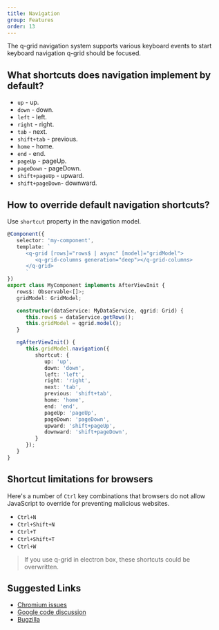 ```yaml
---
title: Navigation
group: Features
order: 13
---
```


The q-grid navigation system supports various keyboard events to start keyboard navigation q-grid should be focused.

## What shortcuts does navigation implement by default?

* `up` - up.
* `down` - down.
* `left` - left.
* `right` - right.
* `tab` - next.
* `shift+tab` - previous.
* `home` - home.
* `end` - end.
* `pageUp` - pageUp.
* `pageDown` - pageDown.
* `shift+pageUp` - upward.
* `shift+pageDown`- downward.

## How to override default navigation shortcuts?

Use `shortcut` property in the navigation model.

```typescript
@Component({
   selector: 'my-component',
   template: `
      <q-grid [rows]="rows$ | async" [model]="gridModel">
         <q-grid-columns generation="deep"></q-grid-columns>
      </q-grid>
      `
})
export class MyComponent implements AfterViewInit {
   rows$: Observable<[]>;
   gridModel: GridModel;

   constructor(dataService: MyDataService, qgrid: Grid) {
      this.rows$ = dataService.getRows();
      this.gridModel = qgrid.model();
   }

   ngAfterViewInit() {
      this.gridModel.navigation({
         shortcut: {
            up: 'up',
            down: 'down',
            left: 'left',
            right: 'right',
            next: 'tab',
            previous: 'shift+tab',
            home: 'home',
            end: 'end',
            pageUp: 'pageUp',
            pageDown: 'pageDown',
            upward: 'shift+pageUp',
            downward: 'shift+pageDown',
         }
      });
   }
}
```

## Shortcut limitations for browsers

Here's a number of `Ctrl` key combinations that browsers do not allow JavaScript to override for preventing malicious websites.

* `Ctrl+N`
* `Ctrl+Shift+N`
* `Ctrl+T`
* `Ctrl+Shift+T`
* `Ctrl+W`
  
> If you use q-grid in electron box, these shortcuts could be overwritten.

## Suggested Links

* [Chromium issues](https://bugs.chromium.org/p/chromium/issues/detail?id=33056) 
* [Google code discussion](https://groups.google.com/a/chromium.org/forum/?fromgroups=#!topic/chromium-bugs/Ntc1byZXHfU)
* [Bugzilla](https://bugzilla.mozilla.org/show_bug.cgi?id=1291706)
